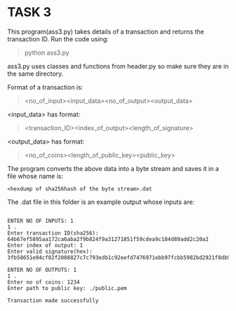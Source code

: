# TASK 3
This program(ass3.py) takes details of a transaction and returns the transaction ID.
Run the code using:
>python ass3.py

ass3.py uses classes and functions from header.py so make sure they are in the same directory.

Format of a transaction is:
><no_of_input><input_data><no_of_output><output_data>

<input_data> has format:
><transaction_ID><index_of_output><length_of_signature><signature>

<output_data> has format:
><no_of_coins><length_of_public_key><public_key>

The program converts the above data into a byte stream and saves it in a file whose name is:
```
<hexdump of sha256hash of the byte stream>.dat
```
The .dat file in this folder is an example output whose inputs are:
```

ENTER NO OF INPUTS: 1
1 .
Enter transaction ID(sha256): 64b67ef5895aa172ca6aba2f9b824f9a31271851f59cdea9c184d89add2c20a2
Enter index of output: 1 
Enter valid signature(hex): 3fb58651e04cf02f2008827c7c793edb1c92eefd7476971ebb97fcbb5982bd2921f8db92ddfbc0470a8b7e5f39f80980fb712dfdd74050fddd8ae1bc9b55bb83e54410d5e0702ad2d1682307bd695712c06634fecac1a9882f8ef6e82cc8b7033d82387eb8f1df068cd9230dbd94d5dcaaec2034a6db41581c22fee08820e50a

ENTER NO OF OUTPUTS: 1
1 .
Enter no of coins: 1234
Enter path to public key: ./public.pem

Transaction made successfully
```
